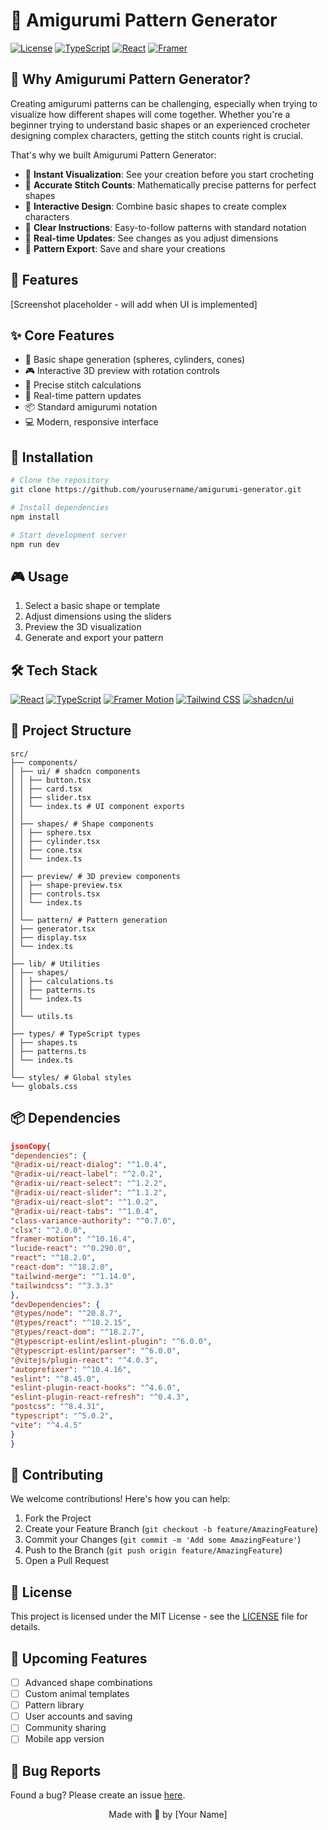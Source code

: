# 🧶 Amigurumi Pattern Generator

[![License](https://img.shields.io/badge/license-MIT-blue.svg)](LICENSE)
[![TypeScript](https://img.shields.io/badge/TypeScript-007ACC?logo=typescript&logoColor=white)](https://www.typescriptlang.org/)
[![React](https://img.shields.io/badge/React-61DAFB?logo=react&logoColor=black)](https://reactjs.org/)
[![Framer](https://img.shields.io/badge/Framer-0055FF?logo=framer&logoColor=white)](https://www.framer.com/motion/)

## 🤔 Why Amigurumi Pattern Generator?

Creating amigurumi patterns can be challenging, especially when trying to visualize how different shapes will come together. Whether you're a beginner trying to understand basic shapes or an experienced crocheter designing complex characters, getting the stitch counts right is crucial.

That's why we built Amigurumi Pattern Generator:

- 🎯 **Instant Visualization**: See your creation before you start crocheting
- 🧮 **Accurate Stitch Counts**: Mathematically precise patterns for perfect shapes
- 🎨 **Interactive Design**: Combine basic shapes to create complex characters
- 📝 **Clear Instructions**: Easy-to-follow patterns with standard notation
- 🔄 **Real-time Updates**: See changes as you adjust dimensions
- 💾 **Pattern Export**: Save and share your creations

## 👀 Features

[Screenshot placeholder - will add when UI is implemented]

## ✨ Core Features

- 🔵 Basic shape generation (spheres, cylinders, cones)
- 🎮 Interactive 3D preview with rotation controls
- 📏 Precise stitch calculations
- 🎨 Real-time pattern updates
- 📦 Standard amigurumi notation
- 💻 Modern, responsive interface

## 🚀 Installation

```bash
# Clone the repository
git clone https://github.com/yourusername/amigurumi-generator.git

# Install dependencies
npm install

# Start development server
npm run dev
```

## 🎮 Usage

1. Select a basic shape or template
2. Adjust dimensions using the sliders
3. Preview the 3D visualization
4. Generate and export your pattern

## 🛠️ Tech Stack

[![React](https://img.shields.io/badge/React-61DAFB?logo=react&logoColor=black)](https://reactjs.org/)
[![TypeScript](https://img.shields.io/badge/TypeScript-007ACC?logo=typescript&logoColor=white)](https://www.typescriptlang.org/)
[![Framer Motion](https://img.shields.io/badge/Framer%20Motion-0055FF?logo=framer&logoColor=white)](https://www.framer.com/motion/)
[![Tailwind CSS](https://img.shields.io/badge/Tailwind%20CSS-38B2AC?logo=tailwind-css&logoColor=white)](https://tailwindcss.com/)
[![shadcn/ui](https://img.shields.io/badge/shadcn/ui-000000?logo=shadcnui&logoColor=white)](https://ui.shadcn.com/)

## 📁 Project Structure

```
src/
├── components/
│ ├── ui/ # shadcn components
│ │ ├── button.tsx
│ │ ├── card.tsx
│ │ ├── slider.tsx
│ │ └── index.ts # UI component exports
│ │
│ ├── shapes/ # Shape components
│ │ ├── sphere.tsx
│ │ ├── cylinder.tsx
│ │ ├── cone.tsx
│ │ └── index.ts
│ │
│ ├── preview/ # 3D preview components
│ │ ├── shape-preview.tsx
│ │ ├── controls.tsx
│ │ └── index.ts
│ │
│ └── pattern/ # Pattern generation
│ ├── generator.tsx
│ ├── display.tsx
│ └── index.ts
│
├── lib/ # Utilities
│ ├── shapes/
│ │ ├── calculations.ts
│ │ ├── patterns.ts
│ │ └── index.ts
│ │
│ └── utils.ts
│
├── types/ # TypeScript types
│ ├── shapes.ts
│ ├── patterns.ts
│ └── index.ts
│
└── styles/ # Global styles
└── globals.css
```

## 📦 Dependencies

```json
jsonCopy{
"dependencies": {
"@radix-ui/react-dialog": "^1.0.4",
"@radix-ui/react-label": "^2.0.2",
"@radix-ui/react-select": "^1.2.2",
"@radix-ui/react-slider": "^1.1.2",
"@radix-ui/react-slot": "^1.0.2",
"@radix-ui/react-tabs": "^1.0.4",
"class-variance-authority": "^0.7.0",
"clsx": "^2.0.0",
"framer-motion": "^10.16.4",
"lucide-react": "^0.290.0",
"react": "^18.2.0",
"react-dom": "^18.2.0",
"tailwind-merge": "^1.14.0",
"tailwindcss": "^3.3.3"
},
"devDependencies": {
"@types/node": "^20.8.7",
"@types/react": "^18.2.15",
"@types/react-dom": "^18.2.7",
"@typescript-eslint/eslint-plugin": "^6.0.0",
"@typescript-eslint/parser": "^6.0.0",
"@vitejs/plugin-react": "^4.0.3",
"autoprefixer": "^10.4.16",
"eslint": "^8.45.0",
"eslint-plugin-react-hooks": "^4.6.0",
"eslint-plugin-react-refresh": "^0.4.3",
"postcss": "^8.4.31",
"typescript": "^5.0.2",
"vite": "^4.4.5"
}
}
```

## 🤝 Contributing

We welcome contributions! Here's how you can help:

1. Fork the Project
2. Create your Feature Branch (`git checkout -b feature/AmazingFeature`)
3. Commit your Changes (`git commit -m 'Add some AmazingFeature'`)
4. Push to the Branch (`git push origin feature/AmazingFeature`)
5. Open a Pull Request

## 📝 License

This project is licensed under the MIT License - see the [LICENSE](LICENSE) file for details.

## 🎯 Upcoming Features

- [ ] Advanced shape combinations
- [ ] Custom animal templates
- [ ] Pattern library
- [ ] User accounts and saving
- [ ] Community sharing
- [ ] Mobile app version

## 🐛 Bug Reports

Found a bug? Please create an issue [here](https://github.com/yourusername/amigurumi-generator/issues).

<p align="center">Made with 🧶 by [Your Name]</p>
